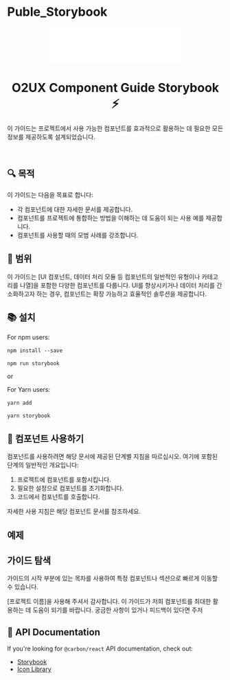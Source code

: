 # Puble_Storybook

<p align="center">
  <a href="https://6507e7501b32dcd4d7127903-voiyrkvnku.chromatic.com/">
     <img src="./.storybook/o2ux-logo-sm.svg" alt="o2ux logo" width="300" />
     </a>
</p>

<h1 align="center">O2UX Component Guide Storybook ⚡️</h1>


<!-- <p align="center">
<img src="https://img.shields.io/npm/v/@papanasi/react?color=cb0303&logo=npm&label=version" alt="Package version" />
  <img alt="Bundle Size" src="https://badgen.net/bundlephobia/minzip/@chakra-ui/react"/>
  <img alt="Github Checks" src="https://badgen.net/github/checks/chakra-ui/chakra-ui/main"/>
  <a href="https://github.com/chakra-ui/chakra-ui/blob/main/LICENSE">
    <img alt="MIT License" src="https://img.shields.io/github/license/chakra-ui/chakra-ui"/>
  </a>
</p> -->

이 가이드는 프로젝트에서 사용 가능한 컴포넌트를 효과적으로 활용하는 데 필요한 모든 정보를 제공하도록 설계되었습니다.

<br />

## 🔍 목적

이 가이드는 다음을 목표로 합니다:
- 각 컴포넌트에 대한 자세한 문서를 제공합니다.
- 컴포넌트를 프로젝트에 통합하는 방법을 이해하는 데 도움이 되는 사용 예를 제공합니다.
- 컴포넌트를 사용할 때의 모범 사례를 강조합니다.

## 🚀 범위

이 가이드는 [UI 컴포넌트, 데이터 처리 모듈 등 컴포넌트의 일반적인 유형이나 카테고리를 나열]을 포함한 다양한 컴포넌트를 다룹니다. UI를 향상시키거나 데이터 처리를 간소화하고자 하는 경우, 컴포넌트는 확장 가능하고 효율적인 솔루션을 제공합니다.

## 📚 설치

For npm users:

```shell
npm install --save
```



```shell
npm run storybook 
```

 or

For Yarn users:
     
```shell
yarn add
```
  
```shell
yarn storybook
```

## 🧩 컴포넌트 사용하기

컴포넌트를 사용하려면 해당 문서에 제공된 단계별 지침을 따르십시오. 여기에 포함된 단계의 일반적인 개요입니다:
1. 프로젝트에 컴포넌트를 포함시킵니다.
2. 필요한 설정으로 컴포넌트를 초기화합니다.
3. 코드에서 컴포넌트를 호출합니다.

자세한 사용 지침은 해당 컴포넌트 문서를 참조하세요.

## 예제

<!-- 컴포넌트를 사용하는 실제 예를 보려면 [예제](예제-링크) 섹션을 확인하세요. 이 예제들은 컴포넌트의 실제 애플리케이션을 보여주며, 컴포넌트를 프로젝트에 통합하기 시작하는 데 사용할 수 있는 출발점을 제공합니다. -->

## 가이드 탐색

가이드의 시작 부분에 있는 목차를 사용하여 특정 컴포넌트나 섹션으로 빠르게 이동할 수 있습니다.

[프로젝트 이름]을 사용해 주셔서 감사합니다. 이 가이드가 저희 컴포넌트를 최대한 활용하는 데 도움이 되기를 바랍니다. 궁금한 사항이 있거나 피드백이 있다면 주저

## 📖 API Documentation

If you're looking for `@carbon/react` API documentation, check out:

- [Storybook](https://react.carbondesignsystem.com/)
- [Icon Library](https://www.carbondesignsystem.com/guidelines/icons/library/)


